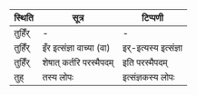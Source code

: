 | स्थिति | सूत्र | टिप्पणी |
| ----- | ------- | ------ |
| तुहिँर् | - | - |
| तुहिँर् | इँर इत्संज्ञा वाच्या (वा) | इर्-इत्यस्य इत्संज्ञा |
| तुहिँर् | शेषात् कर्तरि परस्मैपदम् | इति परस्मैपदम् |
| तुह् | तस्य लोपः | इत्संज्ञकस्य लोपः |
